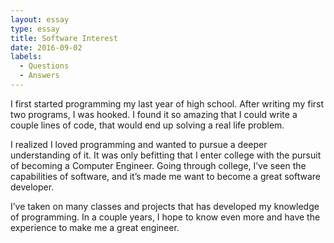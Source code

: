 ```yaml
---
layout: essay
type: essay
title: Software Interest
date: 2016-09-02
labels:
  - Questions
  - Answers
---
```


I first started programming my last year of high school. After writing my first two programs, I was hooked. I found it so amazing that I could write a couple lines of code, that would end up solving a real life problem. 

I realized I loved programming and wanted to pursue a deeper understanding of it. It was only befitting that I enter college with the pursuit of becoming a Computer Engineer. Going through college, I’ve seen the capabilities of software, and it’s made me want to become a great software developer. 

I’ve taken on many classes and projects that has developed my knowledge of programming. In a couple years, I hope to know even more and have the experience to make me a great engineer. 

